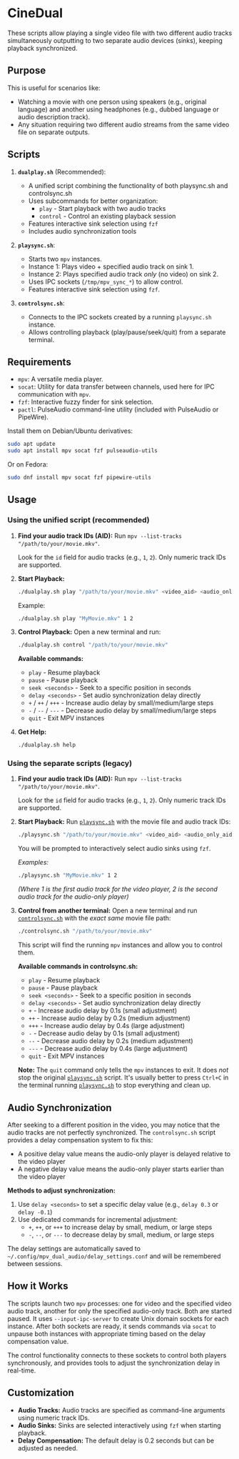 # CineDual

These scripts allow playing a single video file with two different audio tracks simultaneously outputting to two separate audio devices (sinks), keeping playback synchronized.

## Purpose

This is useful for scenarios like:

*   Watching a movie with one person using speakers (e.g., original language) and another using headphones (e.g., dubbed language or audio description track).
*   Any situation requiring two different audio streams from the same video file on separate outputs.

## Scripts

1. **`dualplay.sh`** (Recommended):
   * A unified script combining the functionality of both playsync.sh and controlsync.sh
   * Uses subcommands for better organization:
     * `play` - Start playback with two audio tracks
     * `control` - Control an existing playback session
   * Features interactive sink selection using `fzf`
   * Includes audio synchronization tools

2.  **`playsync.sh`**:
    *   Starts two `mpv` instances.
    *   Instance 1: Plays video + specified audio track on sink 1.
    *   Instance 2: Plays specified audio track *only* (no video) on sink 2.
    *   Uses IPC sockets (`/tmp/mpv_sync_*`) to allow control.
    *   Features interactive sink selection using `fzf`.

3.  **`controlsync.sh`**:
    *   Connects to the IPC sockets created by a running `playsync.sh` instance.
    *   Allows controlling playback (play/pause/seek/quit) from a separate terminal.

## Requirements

*   `mpv`: A versatile media player.
*   `socat`: Utility for data transfer between channels, used here for IPC communication with `mpv`.
*   `fzf`: Interactive fuzzy finder for sink selection.
*   `pactl`: PulseAudio command-line utility (included with PulseAudio or PipeWire).

Install them on Debian/Ubuntu derivatives:
```bash
sudo apt update
sudo apt install mpv socat fzf pulseaudio-utils
```
Or on Fedora:
```bash
sudo dnf install mpv socat fzf pipewire-utils
```

## Usage

### Using the unified script (recommended)

1.  **Find your audio track IDs (AID):**
    Run `mpv --list-tracks "/path/to/your/movie.mkv"`.
    
    Look for the `id` field for audio tracks (e.g., `1`, `2`). Only numeric track IDs are supported.

2.  **Start Playback:**
    ```bash
    ./dualplay.sh play "/path/to/your/movie.mkv" <video_aid> <audio_only_aid>
    ```
    
    Example:
    ```bash
    ./dualplay.sh play "MyMovie.mkv" 1 2
    ```

3.  **Control Playback:**
    Open a new terminal and run:
    ```bash
    ./dualplay.sh control "/path/to/your/movie.mkv"
    ```
    
    **Available commands:**
    - `play` - Resume playback
    - `pause` - Pause playback
    - `seek <seconds>` - Seek to a specific position in seconds
    - `delay <seconds>` - Set audio synchronization delay directly
    - `+` / `++` / `+++` - Increase audio delay by small/medium/large steps
    - `-` / `--` / `---` - Decrease audio delay by small/medium/large steps
    - `quit` - Exit MPV instances

4.  **Get Help:**
    ```bash
    ./dualplay.sh help
    ```

### Using the separate scripts (legacy)

1.  **Find your audio track IDs (AID):**
    Run `mpv --list-tracks "/path/to/your/movie.mkv"`.
    
    Look for the `id` field for audio tracks (e.g., `1`, `2`). Only numeric track IDs are supported.

2.  **Start Playback:**
    Run [`playsync.sh`](playsync.sh) with the movie file and audio track IDs:
    ```bash
    ./playsync.sh "/path/to/your/movie.mkv" <video_aid> <audio_only_aid>
    ```
    
    You will be prompted to interactively select audio sinks using `fzf`.
    
    *Examples:*
    ```bash
    ./playsync.sh "MyMovie.mkv" 1 2
    ```
    *(Where 1 is the first audio track for the video player, 2 is the second audio track for the audio-only player)*

3.  **Control from another terminal:**
    Open a new terminal and run [`controlsync.sh`](controlsync.sh) with the *exact same* movie file path:
    ```bash
    ./controlsync.sh "/path/to/your/movie.mkv"
    ```
    This script will find the running `mpv` instances and allow you to control them.

    **Available commands in controlsync.sh:**
    - `play` - Resume playback
    - `pause` - Pause playback
    - `seek <seconds>` - Seek to a specific position in seconds
    - `delay <seconds>` - Set audio synchronization delay directly
    - `+` - Increase audio delay by 0.1s (small adjustment)
    - `++` - Increase audio delay by 0.2s (medium adjustment)
    - `+++` - Increase audio delay by 0.4s (large adjustment)
    - `-` - Decrease audio delay by 0.1s (small adjustment)
    - `--` - Decrease audio delay by 0.2s (medium adjustment)
    - `---` - Decrease audio delay by 0.4s (large adjustment)
    - `quit` - Exit MPV instances

    **Note:** The `quit` command only tells the `mpv` instances to exit. It does *not* stop the original [`playsync.sh`](playsync.sh) script. It's usually better to press `Ctrl+C` in the terminal running [`playsync.sh`](playsync.sh) to stop everything and clean up.

## Audio Synchronization

After seeking to a different position in the video, you may notice that the audio tracks are not perfectly synchronized. The `controlsync.sh` script provides a delay compensation system to fix this:

- A positive delay value means the audio-only player is delayed relative to the video player
- A negative delay value means the audio-only player starts earlier than the video player

**Methods to adjust synchronization:**
1. Use `delay <seconds>` to set a specific delay value (e.g., `delay 0.3` or `delay -0.1`)
2. Use dedicated commands for incremental adjustment:
   - `+`, `++`, or `+++` to increase delay by small, medium, or large steps
   - `-`, `--`, or `---` to decrease delay by small, medium, or large steps

The delay settings are automatically saved to `~/.config/mpv_dual_audio/delay_settings.conf` and will be remembered between sessions.

## How it Works

The scripts launch two `mpv` processes: one for video and the specified video audio track, another for only the specified audio-only track. Both are started paused. It uses `--input-ipc-server` to create Unix domain sockets for each instance. After both sockets are ready, it sends commands via `socat` to unpause both instances with appropriate timing based on the delay compensation value.

The control functionality connects to these sockets to control both players synchronously, and provides tools to adjust the synchronization delay in real-time.

## Customization

*   **Audio Tracks:** Audio tracks are specified as command-line arguments using numeric track IDs.
*   **Audio Sinks:** Sinks are selected interactively using `fzf` when starting playback.
*   **Delay Compensation:** The default delay is 0.2 seconds but can be adjusted as needed.